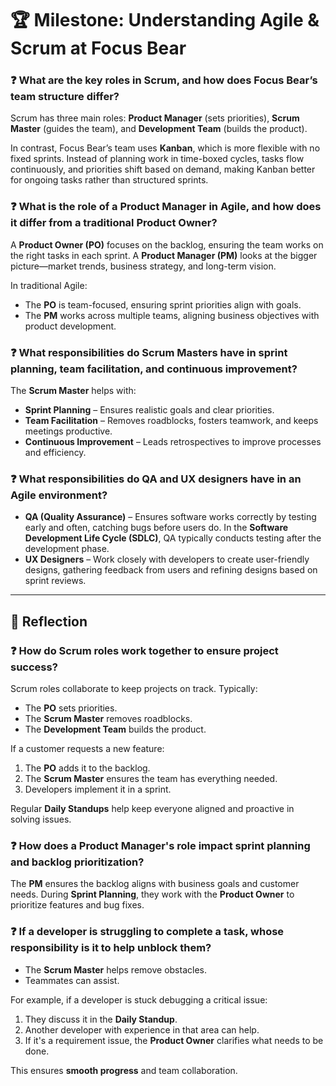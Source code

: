 # 🏆 Milestone: Understanding Agile & Scrum at Focus Bear

### ❓ What are the key roles in Scrum, and how does Focus Bear’s team structure differ?  
Scrum has three main roles: **Product Manager** (sets priorities), **Scrum Master** (guides the team), and **Development Team** (builds the product).  

In contrast, Focus Bear’s team uses **Kanban**, which is more flexible with no fixed sprints. Instead of planning work in time-boxed cycles, tasks flow continuously, and priorities shift based on demand, making Kanban better for ongoing tasks rather than structured sprints.

### ❓ What is the role of a Product Manager in Agile, and how does it differ from a traditional Product Owner?  
A **Product Owner (PO)** focuses on the backlog, ensuring the team works on the right tasks in each sprint. A **Product Manager (PM)** looks at the bigger picture—market trends, business strategy, and long-term vision.  

In traditional Agile:
- The **PO** is team-focused, ensuring sprint priorities align with goals.  
- The **PM** works across multiple teams, aligning business objectives with product development.

### ❓ What responsibilities do Scrum Masters have in sprint planning, team facilitation, and continuous improvement?  
The **Scrum Master** helps with:
- **Sprint Planning** – Ensures realistic goals and clear priorities.  
- **Team Facilitation** – Removes roadblocks, fosters teamwork, and keeps meetings productive.  
- **Continuous Improvement** – Leads retrospectives to improve processes and efficiency.  

### ❓ What responsibilities do QA and UX designers have in an Agile environment?  
- **QA (Quality Assurance)** – Ensures software works correctly by testing early and often, catching bugs before users do. In the **Software Development Life Cycle (SDLC)**, QA typically conducts testing after the development phase.  
- **UX Designers** – Work closely with developers to create user-friendly designs, gathering feedback from users and refining designs based on sprint reviews.  

---

## 📝 Reflection

### ❓ How do Scrum roles work together to ensure project success?  
Scrum roles collaborate to keep projects on track. Typically:
- The **PO** sets priorities.  
- The **Scrum Master** removes roadblocks.  
- The **Development Team** builds the product.  

If a customer requests a new feature:
1. The **PO** adds it to the backlog.  
2. The **Scrum Master** ensures the team has everything needed.  
3. Developers implement it in a sprint.  

Regular **Daily Standups** help keep everyone aligned and proactive in solving issues.

### ❓ How does a Product Manager's role impact sprint planning and backlog prioritization?  
The **PM** ensures the backlog aligns with business goals and customer needs. During **Sprint Planning**, they work with the **Product Owner** to prioritize features and bug fixes.  

### ❓ If a developer is struggling to complete a task, whose responsibility is it to help unblock them?  
- The **Scrum Master** helps remove obstacles.  
- Teammates can assist.  

For example, if a developer is stuck debugging a critical issue:
1. They discuss it in the **Daily Standup**.  
2. Another developer with experience in that area can help.  
3. If it's a requirement issue, the **Product Owner** clarifies what needs to be done.  

This ensures **smooth progress** and team collaboration.
